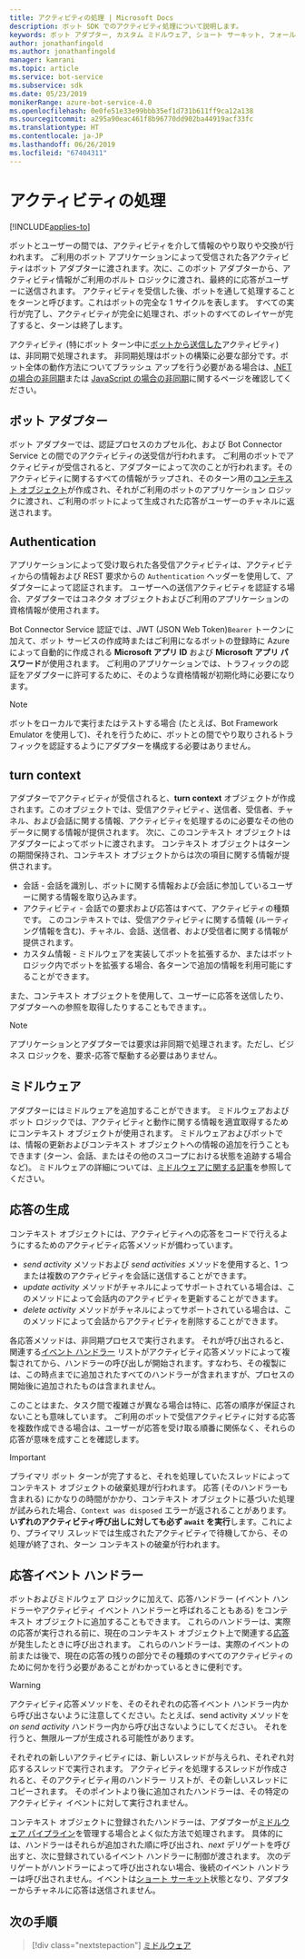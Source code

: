 ```yaml
---
title: アクティビティの処理 | Microsoft Docs
description: ボット SDK でのアクティビティ処理について説明します。
keywords: ボット アダプター, カスタム ミドルウェア, ショート サーキット, フォールバック, イベント ハンドラー
author: jonathanfingold
ms.author: jonathanfingold
manager: kamrani
ms.topic: article
ms.service: bot-service
ms.subservice: sdk
ms.date: 05/23/2019
monikerRange: azure-bot-service-4.0
ms.openlocfilehash: 0e0fe51e33e99bbb35ef1d731b611ff9ca12a138
ms.sourcegitcommit: a295a90eac461f8b96770dd902ba44919acf33fc
ms.translationtype: HT
ms.contentlocale: ja-JP
ms.lasthandoff: 06/26/2019
ms.locfileid: "67404311"
---
```

# <a name="activity-processing"></a>アクティビティの処理

[!INCLUDE[applies-to](../includes/applies-to.md)]

ボットとユーザーの間では、アクティビティを介して情報のやり取りや交換が行われます。 ご利用のボット アプリケーションによって受信された各アクティビティはボット アダプターに渡されます。次に、このボット アダプターから、アクティビティ情報がご利用のボルト ロジックに渡され、最終的に応答がユーザーに送信されます。 アクティビティを受信した後、ボットを通して処理することをターンと呼びます。これはボットの完全な 1 サイクルを表します。 すべての実行が完了し、アクティビティが完全に処理され、ボットのすべてのレイヤーが完了すると、ターンは終了します。

アクティビティ (特にボット ターン中に[ボットから送信した](#generating-responses)アクティビティ) は、非同期で処理されます。 非同期処理はボットの構築に必要な部分です。ボット全体の動作方法についてブラッシュ アップを行う必要がある場合は、[.NET の場合の非同期](https://docs.microsoft.com/dotnet/csharp/async)または [JavaScript の場合の非同期](https://developer.mozilla.org/docs/Web/JavaScript/Reference/Statements/async_function)に関するページを確認してください。

## <a name="the-bot-adapter"></a>ボット アダプター

ボット アダプターでは、認証プロセスのカプセル化、および Bot Connector Service との間でのアクティビティの送受信が行われます。 ご利用のボットでアクティビティが受信されると、アダプターによって次のことが行われます。そのアクティビティに関するすべての情報がラップされ、そのターン用の[コンテキスト オブジェクト](#turn-context)が作成され、それがご利用のボットのアプリケーション ロジックに渡され、ご利用のボットによって生成された応答がユーザーのチャネルに返送されます。

## <a name="authentication"></a>Authentication

アプリケーションによって受け取られた各受信アクティビティは、アクティビティからの情報および REST 要求からの `Authentication` ヘッダーを使用して、アダプターによって認証されます。 ユーザーへの送信アクティビティを認証する場合、アダプターではコネクタ オブジェクトおよびご利用のアプリケーションの資格情報が使用されます。

Bot Connector Service 認証では、JWT (JSON Web Token)`Bearer` トークンに加えて、ボット サービスの作成時またはご利用になるボットの登録時に Azure によって自動的に作成される **Microsoft アプリ ID** および **Microsoft アプリ パスワード**が使用されます。 ご利用のアプリケーションでは、トラフィックの認証をアダプターに許可するために、そのような資格情報が初期化時に必要になります。

> [!NOTE]
> ボットをローカルで実行またはテストする場合 (たとえば、Bot Framework Emulator を使用して)、それを行うために、ボットとの間でやり取りされるトラフィックを認証するようにアダプターを構成する必要はありません。

## <a name="turn-context"></a>turn context

アダプターでアクティビティが受信されると、**turn context** オブジェクトが作成されます。このオブジェクトでは、受信アクティビティ、送信者、受信者、チャネル、および会話に関する情報、アクティビティを処理するのに必要なその他のデータに関する情報が提供されます。 次に、このコンテキスト オブジェクトはアダプターによってボットに渡されます。 コンテキスト オブジェクトはターンの期間保持され、コンテキスト オブジェクトからは次の項目に関する情報が提供されます。

* 会話 - 会話を識別し、ボットに関する情報および会話に参加しているユーザーに関する情報を取り込みます。
* アクティビティ - 会話での要求および応答はすべて、アクティビティの種類です。 このコンテキストでは、受信アクティビティに関する情報 (ルーティング情報を含む)、チャネル、会話、送信者、および受信者に関する情報が提供されます。
* カスタム情報 - ミドルウェアを実装してボットを拡張するか、またはボット ロジック内でボットを拡張する場合、各ターンで追加の情報を利用可能にすることができます。

また、コンテキスト オブジェクトを使用して、ユーザーに応答を送信したり、アダプターへの参照を取得したりすることもできます。<!-- to create a new conversation or continue an existing one-->。

> [!NOTE]
> アプリケーションとアダプターでは要求は非同期で処理されます。ただし、ビジネス ロジックを、要求-応答で駆動する必要はありません。

## <a name="middleware"></a>ミドルウェア

アダプターにはミドルウェアを追加することができます。 ミドルウェアおよびボット ロジックでは、アクティビティと動作に関する情報を適宜取得するためにコンテキスト オブジェクトが使用されます。 ミドルウェアおよびボットでは、情報の更新およびコンテキスト オブジェクトへの情報の追加を行うこともできます (ターン、会話、またはその他のスコープにおける状態を追跡する場合など)。 ミドルウェアの詳細については、[ミドルウェアに関する記事](~/v4sdk/bot-builder-concept-middleware.md)を参照してください。

## <a name="generating-responses"></a>応答の生成

コンテキスト オブジェクトには、アクティビティへの応答をコードで行えるようにするためのアクティビティ応答メソッドが備わっています。

* _send activity_ メソッドおよび _send activities_ メソッドを使用すると、1 つまたは複数のアクティビティを会話に送信することができます。
* _update activity_ メソッドがチャネルによってサポートされている場合は、このメソッドによって会話内のアクティビティを更新することができます。
* _delete activity_ メソッドがチャネルによってサポートされている場合は、このメソッドによって会話からアクティビティを削除することができます。

各応答メソッドは、非同期プロセスで実行されます。 それが呼び出されると、関連する[イベント ハンドラー](#response-event-handlers) リストがアクティビティ応答メソッドによって複製されてから、ハンドラーの呼び出しが開始されます。すなわち、その複製には、この時点までに追加されたすべてのハンドラーが含まれますが、プロセスの開始後に追加されたものは含まれません。

このことはまた、タスク間で複雑さが異なる場合は特に、応答の順序が保証されないことも意味しています。 ご利用のボットで受信アクティビティに対する応答を複数作成できる場合は、ユーザーが応答を受け取る順番に関係なく、それらの応答が意味を成すことを確認します。

> [!IMPORTANT]
> プライマリ ボット ターンが完了すると、それを処理していたスレッドによってコンテキスト オブジェクトの破棄処理が行われます。 応答 (そのハンドラーも含まれる) にかなりの時間がかかり、コンテキスト オブジェクトに基づいた処理が試みられた場合、`Context was disposed` エラーが返されることがあります。 **いずれのアクティビティ呼び出しに対しても必ず `await` を実行**します。これにより、プライマリ スレッドでは生成されたアクティビティで待機してから、その処理が終了され、ターン コンテキストの破棄が行われます。

## <a name="response-event-handlers"></a>応答イベント ハンドラー

ボットおよびミドルウェア ロジックに加えて、応答ハンドラー (イベント ハンドラーやアクティビティ イベント ハンドラーと呼ばれることもある) をコンテキスト オブジェクトに追加することもできます。 これらのハンドラーは、実際の応答が実行される前に、現在のコンテキスト オブジェクト上で関連する[応答](#generating-responses)が発生したときに呼び出されます。 これらのハンドラーは、実際のイベントの前または後で、現在の応答の残りの部分でその種類のすべてのアクティビティのために何かを行う必要があることがわかっているときに便利です。

> [!WARNING]
> アクティビティ応答メソッドを、そのそれぞれの応答イベント ハンドラー内から呼び出さないように注意してください。たとえば、send activity メソッドを _on send activity_ ハンドラー内から呼び出さないようにしてください。 それを行うと、無限ループが生成される可能性があります。

それぞれの新しいアクティビティには、新しいスレッドが与えられ、それぞれ対応するスレッドで実行されます。 アクティビティを処理するスレッドが作成されると、そのアクティビティ用のハンドラー リストが、その新しいスレッドにコピーされます。 そのポイントより後に追加されたハンドラーは、その特定のアクティビティ イベントに対して実行されません。

コンテキスト オブジェクトに登録されたハンドラーは、アダプターが[ミドルウェア パイプライン](~/v4sdk/bot-builder-concept-middleware.md#the-bot-middleware-pipeline)を管理する場合とよく似た方法で処理されます。 具体的には、ハンドラーはそれらが追加された順に呼び出され、_next_ デリゲートを呼び出すと、次に登録されているイベント ハンドラーに制御が渡されます。 次のデリゲートがハンドラーによって呼び出されない場合、後続のイベント ハンドラーは呼び出されません。イベントは[ショート サーキット](~/v4sdk/bot-builder-concept-middleware.md#short-circuiting)状態となり、アダプターからチャネルに応答は送信されません。

## <a name="next-steps"></a>次の手順

> [!div class="nextstepaction"]
> [ミドルウェア](~/v4sdk/bot-builder-concept-middleware.md)
